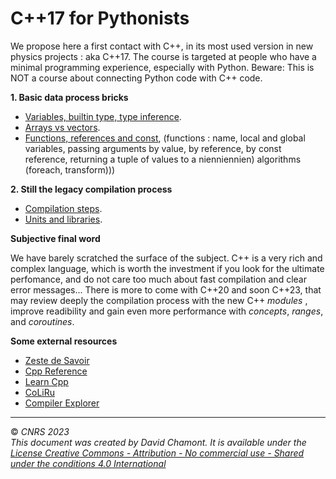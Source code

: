 
# C++17 for Pythonists

We propose here a first contact with C++, in its most used version in new physics projects : aka C++17. The course is targeted at people who have a minimal programming experience, especially with Python. Beware: This is NOT a course about connecting Python code with C++ code.

**1. Basic data process bricks**

- [Variables, builtin type, type inference](ClassRoom/01-variables-and-types.ipynb).
- [Arrays vs vectors](ClassRoom/02-arrays-vs-vectors.ipynb).
- [Functions, references and const](ClassRoom/03-functions-and-references.ipynb), (functions : name, local and global variables, passing arguments by value, by reference, by const reference, returning a tuple of values to a nienniennien) algorithms (foreach, transform)))

**2. Still the legacy compilation process**

- [Compilation steps](ClassRoom/04-compilation.ipynb).
- [Units and libraries](ClassRoom/05-units.ipynb).

**Subjective final word**

We have barely scratched the surface of the subject. C++ is a very rich and complex language, which is worth the investment if you look for the ultimate perfomance, and do not care too much about fast compilation and clear error messages... There is more to come with C++20 and soon C++23, that may review deeply the compilation process with the new C++ *modules* , improve readibility and gain even more performance with *concepts*, *ranges*, and *coroutines*.  

**Some external resources**

* [Zeste de Savoir](https://zestedesavoir.com/tutoriels/822/la-programmation-en-c-moderne/)
* [Cpp Reference](cppreference.com/)
* [Learn Cpp](https://www.learncpp.com/)
* [CoLiRu](http://coliru.stacked-crooked.com/)
* [Compiler Explorer](https://godbolt.org/)

---
© *CNRS 2023*  
*This document was created by David Chamont. It is available under the [License Creative Commons - Attribution - No commercial use - Shared under the conditions 4.0 International](http://creativecommons.org/licenses/by-nc-sa/4.0/)*